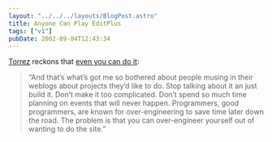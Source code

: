 ```yaml
---
layout: "../../../layouts/BlogPost.astro"
title: Anyone Can Play EditPlus
tags: ["v1"]
pubDate: 2002-09-04T12:43:34
---
```


[Torrez][1] reckons that [even you can do it][2]:

> &#8220;And that&#8217;s what&#8217;s got me so bothered about people musing in their weblogs about projects they&#8217;d like to do. Stop talking about it an just build it. Don&#8217;t make it too complicated. Don&#8217;t spend so much time planning on events that will never happen. Programmers, good programmers, are known for over-engineering to save time later down the road. The problem is that you can over-engineer yourself out of wanting to do the site.&#8221;

[1]: http://torrez.org/ "Torrez.org"
[2]: http://torrez.org/archives/000300.php "Torrez.org: Even You Can Do It (and he's dead right)"
